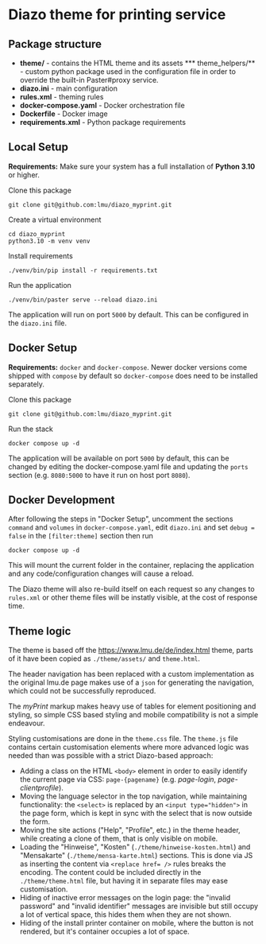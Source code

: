 # Diazo theme for printing service


## Package structure

* **theme/** - contains the HTML theme and its assets
*** theme_helpers/** - custom python package used in the configuration file in order to override the built-in Paster#proxy service.
* **diazo.ini** - main configuration
* **rules.xml** - theming rules
* **docker-compose.yaml** - Docker orchestration file
* **Dockerfile** - Docker image
* **requirements.xml** - Python package requirements

## Local Setup

**Requirements:** Make sure your system has a full installation of **Python 3.10** or higher.

Clone this package

```shell
git clone git@github.com:lmu/diazo_myprint.git
```

Create a virtual environment

```shell
cd diazo_myprint
python3.10 -m venv venv
```

Install requirements

```shell
./venv/bin/pip install -r requirements.txt
```


Run the application

```shell
./venv/bin/paster serve --reload diazo.ini
```

The application will run on port `5000` by default. This can be configured in the `diazo.ini` file.

## Docker Setup

**Requirements:** `docker` and `docker-compose`. Newer docker versions come shipped with `compose` by default so `docker-compose` does need to be installed separately.

Clone this package

```shell
git clone git@github.com:lmu/diazo_myprint.git
```

Run the stack

```shell
docker compose up -d
```

The application will be available on port `5000` by default, this can be changed by editing the docker-compose.yaml file and updating the `ports` section (e.g. `8080:5000` to have it run on host port `8080`).

## Docker Development

After following the steps in "Docker Setup", uncomment the sections `command` and `volumes` in `docker-compose.yaml`, edit `diazo.ini` and set `debug = false` in the `[filter:theme]` section then run 

```shell
docker compose up -d
```

This will mount the current folder in the container, replacing the application and any code/configuration changes will cause a reload. 

The Diazo theme will also re-build itself on each request so any changes to `rules.xml` or other theme files will be instatly visible, at the cost of response time.

## Theme logic

The theme is based off the https://www.lmu.de/de/index.html theme, parts of it have been copied as `./theme/assets/` and `theme.html`.

The header navigation has been replaced with a custom implementation as the original lmu.de page makes use of a `json` for generating the navigation, which could not be successfully reproduced.

The *myPrint* markup makes heavy use of tables for element positioning and styling, so simple CSS based styling and mobile compatibility is not a simple endeavour.

Styling customisations are done in the `theme.css` file. The `theme.js` file contains certain customisation elements where more advanced logic was needed than was possible with a strict Diazo-based approach:

* Adding a class on the HTML `<body>` element in order to easily identify the current page via CSS: `page-{pagename}` (e.g. *page-login*, *page-clientprofile*).
* Moving the language selector in the top navigation, while maintaining functionality: the `<select>` is replaced by an `<input type="hidden">` in the page form, which is kept in sync with the select that is now outside the form.
* Moving the site actions ("Help", "Profile", etc.) in the theme header, while creating a clone of them, that is only visible on mobile.
* Loading the "Hinweise", "Kosten" (`./theme/hinweise-kosten.html`) and "Mensakarte" (`./theme/mensa-karte.html`) sections. This is done via JS as inserting the content via `<replace href= />` rules breaks the encoding. The content could be included directly in the `./theme/theme.html` file, but having it in separate files may ease customisation.
* Hiding of inactive error messages on the login page: the "invalid password" and "invalid identifier" messages are invisible but still occupy a lot of vertical space, this hides them when they are not shown.
* Hiding of the install printer container on mobile, where the button is not rendered, but it's container occupies a lot of space.
